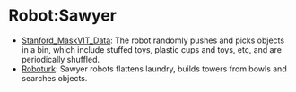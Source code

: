 # Robot:Sawyer

- [Stanford_MaskVIT_Data](oed-playground/tree/master/pages/datasets/stanford_mask_vit_converted_externally_to_rlds.md): The robot randomly pushes and picks objects in a bin, which include stuffed toys, plastic cups and toys, etc, and are periodically shuffled.
- [Roboturk](oed-playground/tree/master/pages/datasets/roboturk.md): Sawyer robots flattens laundry, builds towers from bowls and searches objects.
